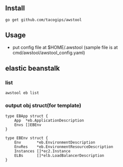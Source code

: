 ## Install
```
go get github.com/tacogips/awstool
```

## Usage
- put config file at $HOME/.awstool (sample file is at cmd/awstool/awstool_config.yaml)


## elastic beanstalk
### list

```
awstool eb list
```
### output obj struct(for template)

```
type EBApp struct {
	App  *eb.ApplicationDescription
	Envs []EBEnv
}

type EBEnv struct {
	Env       *eb.EnvironmentDescription
	EnvRes    *eb.EnvironmentResourceDescription
	Instances []*ec2.Instance
	ELBs      []*elb.LoadBalancerDescription
}
```
